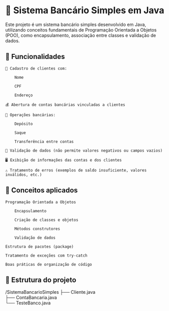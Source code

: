 # 🏦 Sistema Bancário Simples em Java

Este projeto é um sistema bancário simples desenvolvido em Java, utilizando conceitos fundamentais de Programação Orientada a Objetos (POO), como encapsulamento, associação entre classes e validação de dados.

## 🚀 Funcionalidades

    📄 Cadastro de clientes com:

        Nome

        CPF

        Endereço

    💰 Abertura de contas bancárias vinculadas a clientes

    💸 Operações bancárias:

        Depósito

        Saque

        Transferência entre contas

    🧠 Validação de dados (não permite valores negativos ou campos vazios)

    🖥️ Exibição de informações das contas e dos clientes

    ⚠️ Tratamento de erros (exemplos de saldo insuficiente, valores inválidos, etc.)

## 🧠 Conceitos aplicados

    Programação Orientada a Objetos

        Encapsulamento

        Criação de classes e objetos

        Métodos construtores

        Validação de dados

    Estrutura de pacotes (package)

    Tratamento de exceções com try-catch

    Boas práticas de organização de código

## 📂 Estrutura do projeto

/SistemaBancarioSimples
├── Cliente.java      
├── ContaBancaria.java    
└── TesteBanco.java
